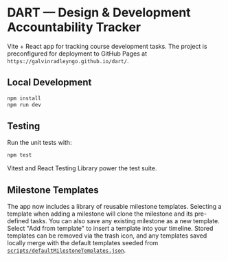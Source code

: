 # DART — Design & Development Accountability Tracker

Vite + React app for tracking course development tasks. The project is preconfigured for deployment to GitHub Pages at `https://galvinradleyngo.github.io/dart/`.

## Local Development

```bash
npm install
npm run dev
```

## Testing

Run the unit tests with:

```bash
npm test
```

Vitest and React Testing Library power the test suite.

## Milestone Templates

The app now includes a library of reusable milestone templates. Selecting a template when adding a milestone will clone the milestone and its pre-defined tasks. You can also save any existing milestone as a new template.
Select "Add from template" to insert a template into your timeline. Stored templates can be removed via the trash icon, and any templates saved locally merge with the default templates seeded from [`scripts/defaultMilestoneTemplates.json`](scripts/defaultMilestoneTemplates.json).
